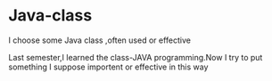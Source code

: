 # Java-class
I choose some Java class ,often used or effective

Last semester,I learned the class-JAVA programming.Now I try to put something I suppose importent or effective in this way
